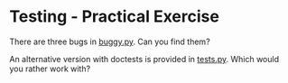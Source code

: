 # Testing - Practical Exercise

There are three bugs in [buggy.py](buggy.py). Can you find them?

An alternative version with doctests is provided in [tests.py](tests.py). Which would you rather work with?